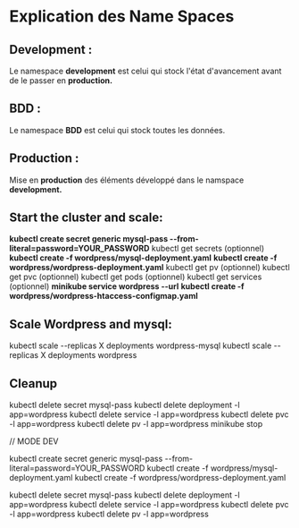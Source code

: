 # Explication des Name Spaces
## **Development :**
Le namespace **development** est celui qui stock l'état d'avancement avant de le passer en **production.**

## **BDD :**
Le namespace **BDD** est celui qui stock toutes les données.

## **Production :**
Mise en **production** des éléments développé dans le namspace **development.**

## Start the cluster and scale:

**kubectl create secret generic mysql-pass --from-literal=password=YOUR_PASSWORD**
kubectl get secrets (optionnel)
**kubectl create -f wordpress/mysql-deployment.yaml**
**kubectl create -f wordpress/wordpress-deployment.yaml**
kubectl get pv (optionnel)
kubectl get pvc (optionnel)
kubectl get pods (optionnel)
kubectl get services (optionnel)
**minikube service wordpress --url**
**kubectl create -f wordpress/wordpress-htaccess-configmap.yaml**

## Scale Wordpress and mysql:
kubectl scale --replicas X deployments wordpress-mysql
kubectl scale --replicas X deployments wordpress

## Cleanup
kubectl delete secret mysql-pass
kubectl delete deployment -l app=wordpress
kubectl delete service -l app=wordpress
kubectl delete pvc -l app=wordpress
kubectl delete pv -l app=wordpress
minikube stop


// MODE DEV 

kubectl create secret generic mysql-pass --from-literal=password=YOUR_PASSWORD
kubectl create -f wordpress/mysql-deployment.yaml
kubectl create -f wordpress/wordpress-deployment.yaml

kubectl delete secret mysql-pass
kubectl delete deployment -l app=wordpress
kubectl delete service -l app=wordpress
kubectl delete pvc -l app=wordpress
kubectl delete pv -l app=wordpress